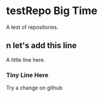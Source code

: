 # testRepo Big Time
A test of repositories.
## n let's add this line
A little line here.
### Tiny Line Here

Try a change on github

